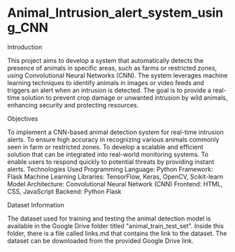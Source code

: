 # Animal_Intrusion_alert_system_using_CNN
Introduction

This project aims to develop a system that automatically detects the presence of animals in specific areas, such as farms or restricted zones, using Convolutional Neural Networks (CNN). The system leverages machine learning techniques to identify animals in images or video feeds and triggers an alert when an intrusion is detected. The goal is to provide a real-time solution to prevent crop damage or unwanted intrusion by wild animals, enhancing security and protecting resources.

Objectives

To implement a CNN-based animal detection system for real-time intrusion alerts.
To ensure high accuracy in recognizing various animals commonly seen in farm or restricted zones.
To develop a scalable and efficient solution that can be integrated into real-world monitoring systems.
To enable users to respond quickly to potential threats by providing instant alerts.
Technologies Used
Programming Language: Python
Framework: Flask
Machine Learning Libraries: TensorFlow, Keras, OpenCV, Scikit-learn
Model Architecture: Convolutional Neural Network (CNN)
Frontend: HTML, CSS, JavaScript
Backend: Python Flask


Dataset Information

The dataset used for training and testing the animal detection model is available in the Google Drive folder titled "animal_train_test_set". Inside this folder, there is a file called links.md that contains the link to the dataset. The dataset can be downloaded from the provided Google Drive link.
